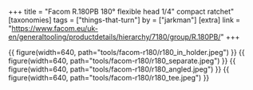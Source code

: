 +++
title = "Facom R.180PB 180° flexible head 1/4\" compact ratchet"
[taxonomies]
tags = ["things-that-turn"]
by = ["jarkman"]
[extra]
link = "https://www.facom.eu/uk-en/generaltooling/productdetails/hierarchy/7180/group/R.180PB/"
+++

{{ figure(width=640, path="tools/facom-r180/r180_in_holder.jpeg") }}
{{ figure(width=640, path="tools/facom-r180/r180_separate.jpeg") }}
{{ figure(width=640, path="tools/facom-r180/r180_angled.jpeg") }}
{{ figure(width=640, path="tools/facom-r180/r180_tee.jpeg") }}